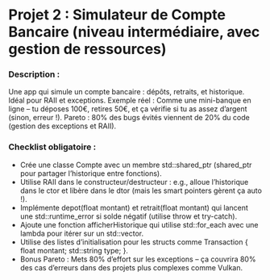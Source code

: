 # Projet 2 : Simulateur de Compte Bancaire (niveau intermédiaire, avec gestion de ressources)

### Description :

Une app qui simule un compte bancaire : dépôts, retraits, et historique. Idéal pour RAII et exceptions.
Exemple réel : Comme une mini-banque en ligne – tu déposes 100€, retires 50€, et ça vérifie si tu as assez d’argent 
(sinon, erreur !). Pareto : 80% des bugs évités viennent de 20% du code (gestion des exceptions et RAII).

### Checklist obligatoire :

- Crée une classe Compte avec un membre std::shared_ptr<Historique> (shared_ptr pour partager l’historique entre fonctions).
- Utilise RAII dans le constructeur/destructeur : e.g., alloue l’historique dans le ctor et libère dans le dtor
(mais les smart pointers gèrent ça auto !).
- Implémente depot(float montant) et retrait(float montant) qui lancent une std::runtime_error si solde négatif (utilise throw et try-catch).
- Ajoute une fonction afficherHistorique qui utilise std::for_each avec une lambda pour itérer sur un std::vector<Transaction>.
- Utilise des listes d’initialisation pour les structs comme Transaction { float montant; std::string type; }.
- Bonus Pareto : Mets 80% d’effort sur les exceptions – ça couvrira 80% des cas d’erreurs dans des projets plus complexes comme Vulkan.